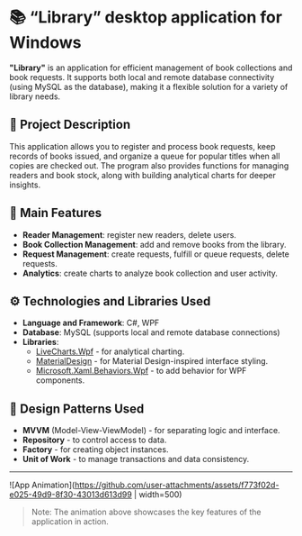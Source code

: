 # 📚 “Library” desktop application for Windows

**"Library"** is an application for efficient management of book collections and book requests. It supports both local and remote database connectivity (using MySQL as the database), making it a flexible solution for a variety of library needs.

## 📝 Project Description
This application allows you to register and process book requests, keep records of books issued, and organize a queue for popular titles when all copies are checked out. The program also provides functions for managing readers and book stock, along with building analytical charts for deeper insights.

## 🚀 Main Features
- **Reader Management**: register new readers, delete users.
- **Book Collection Management**: add and remove books from the library.
- **Request Management**: create requests, fulfill or queue requests, delete requests.
- **Analytics**: create charts to analyze book collection and user activity.

## ⚙️ Technologies and Libraries Used
- **Language and Framework**: C#, WPF
- **Database**: MySQL (supports local and remote database connections)
- **Libraries**:
  - [LiveCharts.Wpf](https://lvcharts.net/App/examples/v1/wpf/Basic%20Line%20Chart) - for analytical charting.
  - [MaterialDesign](http://materialdesigninxaml.net/) - for Material Design-inspired interface styling.
  - [Microsoft.Xaml.Behaviors.Wpf](https://github.com/microsoft/XamlBehaviorsWpf) - to add behavior for WPF components.

## 🧩 Design Patterns Used
- **MVVM** (Model-View-ViewModel) - for separating logic and interface.
- **Repository** - to control access to data.
- **Factory** - for creating object instances.
- **Unit of Work** - to manage transactions and data consistency.

---

![App Animation](https://github.com/user-attachments/assets/f773f02d-e025-49d9-8f30-43013d613d99 | width=500)

> Note: The animation above showcases the key features of the application in action.
